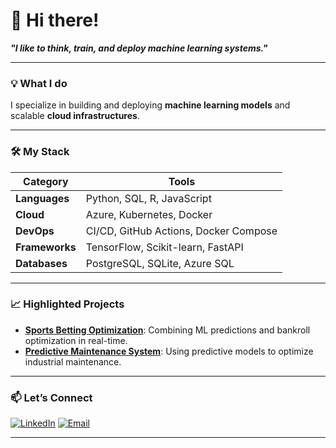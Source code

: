 # 👋 Hi there!

**_"I like to think, train, and deploy machine learning systems."_**

---

### 💡 **What I do**

I specialize in building and deploying **machine learning models** and scalable **cloud infrastructures**.

---

### 🛠️ **My Stack**

| **Category**      | **Tools**                            |
|-------------------|--------------------------------------|
| **Languages**     | Python, SQL, R, JavaScript           |
| **Cloud**         | Azure, Kubernetes, Docker            |
| **DevOps**        | CI/CD, GitHub Actions, Docker Compose|
| **Frameworks**    | TensorFlow, Scikit-learn, FastAPI     |
| **Databases**     | PostgreSQL, SQLite, Azure SQL        |

---

### 📈 **Highlighted Projects**

- **[Sports Betting Optimization](https://github.com/ton-projet)**: Combining ML predictions and bankroll optimization in real-time.
- **[Predictive Maintenance System](https://github.com/ton-projet)**: Using predictive models to optimize industrial maintenance.

---

### 📫 **Let’s Connect**

[![LinkedIn](https://img.shields.io/badge/-LinkedIn-blue?style=flat&logo=Linkedin&logoColor=white)](https://www.linkedin.com/in/ton-profil) [![Email](https://img.shields.io/badge/-Email-red?style=flat&logo=gmail&logoColor=white)](mailto:ton-email@example.com)

---
